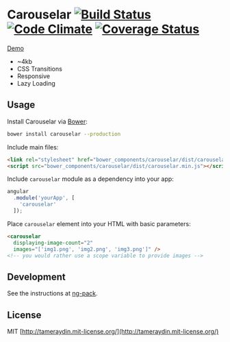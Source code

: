# Carouselar [![Build Status](http://img.shields.io/travis/tameraydin/carouselar/master.svg?style=flat-square)](https://travis-ci.org/tameraydin/carouselar) [![Code Climate](http://img.shields.io/codeclimate/github/tameraydin/carouselar.svg?style=flat-square)](https://codeclimate.com/github/tameraydin/carouselar/dist/carouselar.js) [![Coverage Status](https://img.shields.io/coveralls/tameraydin/carouselar/master.svg?style=flat-square)](https://coveralls.io/r/tameraydin/carouselar?branch=master)

[Demo](http://tamerayd.in/carouselar/)

- ~4kb
- CSS Transitions
- Responsive
- Lazy Loading

## Usage

Install Carouselar via [Bower](http://bower.io):
```bash
bower install carouselar --production
```

Include main files:
```html
<link rel="stylesheet" href="bower_components/carouselar/dist/carouselar.min.css">
<script src="bower_components/carouselar/dist/carouselar.min.js"></script>
```

Include ``carouselar`` module as a dependency into your app:
```javascript
angular
  .module('yourApp', [
    'carouselar'
  ]);
```

Place ``carouselar`` element into your HTML with basic parameters:
```html
<carouselar 
  displaying-image-count="2" 
  images="['img1.png', 'img2.png', 'img3.png']" />
<!-- you would rather use a scope variable to provide images -->
```

## Development

See the instructions at [ng-pack](https://github.com/tameraydin/ng-pack#usage).

## License

MIT [http://tameraydin.mit-license.org/](http://tameraydin.mit-license.org/)
